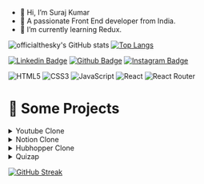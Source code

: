 
- 👋 Hi, I’m Suraj Kumar
- 🔭 A passionate Front End developer from India.
- 🌱 I’m currently learning Redux.

<!---
officialthesky/officialthesky is a ✨ special ✨ repository because its `README.md` (this file) appears on your GitHub profile.
You can click the Preview link to take a look at your changes.
--->
![officialthesky's GitHub stats](https://github-readme-stats.vercel.app/api?username=officialthesky&show_icons=true&theme=radical)
[![Top Langs](https://github-readme-stats.vercel.app/api/top-langs/?username=officialthesky
)](https://github.com/officialthesky/github-readme-stats)

[![Linkedin Badge](https://img.shields.io/badge/LinkedIn-0077B5?style=for-the-badge&logo=linkedin&logoColor=white)](https://www.linkedin.com/in/surajthesky/)
[![Github Badge](https://img.shields.io/badge/GitHub-100000?style=for-the-badge&logo=github&logoColor=white)](https://github.com/officialthesky)
[![Instagram Badge](https://img.shields.io/badge/Instagram-E4405F?style=for-the-badge&logo=instagram&logoColor=white)](https://instagram.com/officialthesky)

![HTML5](https://img.shields.io/badge/html5-%23E34F26.svg?style=for-the-badge&logo=html5&logoColor=white)
![CSS3](https://img.shields.io/badge/css3-%231572B6.svg?style=for-the-badge&logo=css3&logoColor=white)
![JavaScript](https://img.shields.io/badge/javascript-%23323330.svg?style=for-the-badge&logo=javascript&logoColor=%23F7DF1E)
![React](https://img.shields.io/badge/react-%2320232a.svg?style=for-the-badge&logo=react&logoColor=%2361DAFB)
![React Router](https://img.shields.io/badge/React_Router-CA4245?style=for-the-badge&logo=react-router&logoColor=white)

# 🚀 Some Projects


<details>
<summary>Youtube Clone</summary>
  
  1. Live Demo: https://itsmyyoutube.netlify.app/
  2. Technology: HTML, CSS, React, React-Router, Youtube Data API
 </details>
 
 <details>
<summary>Notion Clone </summary>
  
  1. Live Demo: https://8qq97g.csb.app/
  2. Technology:  HTML, CSS, React
 </details>
 
 <details>
<summary>Hubhopper Clone</summary>
  
  1. Live Demo: https://hubhopper.netlify.app/
  2. Technology: HTML, CSS,React
 </details>
 
  <details>
  
<summary>Quizap </summary>
  
  1. Live Demo: https://d1j0ob.csb.app/
  2. Technology: HTML, CSS, React
 </details>
 
 [![GitHub Streak](http://github-readme-streak-stats.herokuapp.com?user=officialthesky&theme=dark&hide_border=true)](https://git.io/streak-stats)
 


